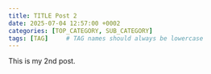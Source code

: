 ```yaml
---
title: TITLE Post 2
date: 2025-07-04 12:57:00 +0002
categories: [TOP_CATEGORY, SUB_CATEGORY]
tags: [TAG]     # TAG names should always be lowercase
---
```

This is my 2nd post.
